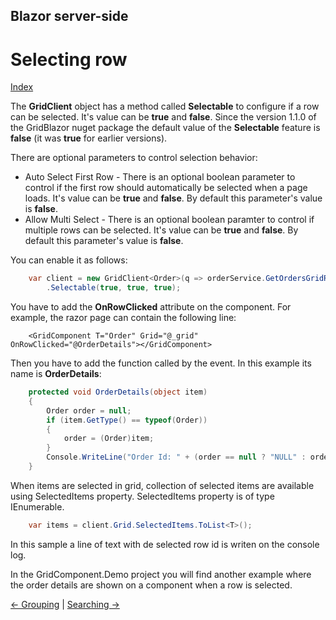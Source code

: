 ## Blazor server-side

# Selecting row

[Index](Documentation.md)

The **GridClient** object has a method called **Selectable** to configure if a row can be selected. 
It's value can be **true** and **false**. 
Since the version 1.1.0 of the GridBlazor nuget package the default value of the **Selectable** feature is **false** (it was **true** for earlier versions).

There are optional parameters to control selection behavior:

- Auto Select First Row - 
    There is an optional boolean parameter to control if the first row should automatically be selected when a page loads.
    It's value can be **true** and **false**. 
    By default this parameter's value is **false**. 
- Allow Multi Select -
    There is an optional boolean paramter to control if multiple rows can be selected. 
    It's value can be **true** and **false**.
    By default this parameter's value is **false**.


You can enable it as follows:
```c#
    var client = new GridClient<Order>(q => orderService.GetOrdersGridRows(columns, q), query, false, "ordersGrid", columns)
        .Selectable(true, true, true);
```

You have to add the **OnRowClicked** attribute on the component. For example, the razor page can contain the following line:
```razor
    <GridComponent T="Order" Grid="@_grid" OnRowClicked="@OrderDetails"></GridComponent>
```
Then you have to add the function called by the event. In this example its name is **OrderDetails**:
```c#
    protected void OrderDetails(object item)
    {
        Order order = null;
        if (item.GetType() == typeof(Order))
        {
            order = (Order)item;
        }
        Console.WriteLine("Order Id: " + (order == null ? "NULL" : order.OrderID.ToString()));
    }
```
When items are selected in grid, collection of selected items are available using SelectedItems property. SelectedItems property is of type IEnumerable<object>.

```c#
    var items = client.Grid.SelectedItems.ToList<T>();
```

In this sample a line of text with de selected row id is writen on the console log.

In the GridComponent.Demo project you will find another example where the order details are shown on a component when a row is selected.

[<- Grouping](Grouping.md) | [Searching ->](Searching.md)